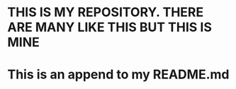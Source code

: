 # THIS IS MY REPOSITORY. THERE ARE MANY LIKE THIS BUT THIS IS MINE

# This is an append to my README.md
